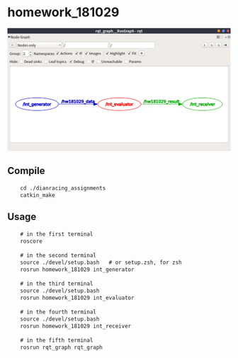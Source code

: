 # homework_181029

![rqt_graph](https://github.com/DmitriZhao/dianracing_assignments/blob/master/.screenshots/homework_181029::rqt_graph.png)

## Compile

        cd ./dianracing_assignments
        catkin_make

## Usage

        # in the first terminal
        roscore

        # in the second terminal
        source ./devel/setup.bash   # or setup.zsh, for zsh
        rosrun homework_181029 int_generator

        # in the third terminal
        source ./devel/setup.bash
        rosrun homework_181029 int_evaluator

        # in the fourth terminal
        source ./devel/setup.bash
        rosrun homework_181029 int_receiver

        # in the fifth terminal
        rosrun rqt_graph rqt_graph